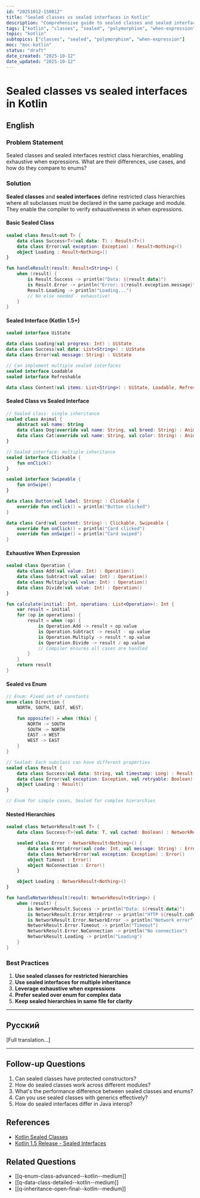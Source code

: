 ```yaml
---
id: "20251012-150012"
title: "Sealed classes vs sealed interfaces in Kotlin"
description: "Comprehensive guide to sealed classes and sealed interfaces covering exhaustive when expressions, hierarchy, comparison with enums, and Kotlin 1.5+ features"
tags: ["kotlin", "classes", "sealed", "polymorphism", "when-expression", "difficulty/medium"]
topic: "kotlin"
subtopics: ["classes", "sealed", "polymorphism", "when-expression"]
moc: "moc-kotlin"
status: "draft"
date_created: "2025-10-12"
date_updated: "2025-10-12"
---
```


# Sealed classes vs sealed interfaces in Kotlin

## English

### Problem Statement

Sealed classes and sealed interfaces restrict class hierarchies, enabling exhaustive when expressions. What are their differences, use cases, and how do they compare to enums?

### Solution

**Sealed classes** and **sealed interfaces** define restricted class hierarchies where all subclasses must be declared in the same package and module. They enable the compiler to verify exhaustiveness in when expressions.

#### Basic Sealed Class

```kotlin
sealed class Result<out T> {
    data class Success<T>(val data: T) : Result<T>()
    data class Error(val exception: Exception) : Result<Nothing>()
    object Loading : Result<Nothing>()
}

fun handleResult(result: Result<String>) {
    when (result) {
        is Result.Success -> println("Data: ${result.data}")
        is Result.Error -> println("Error: ${result.exception.message}")
        Result.Loading -> println("Loading...")
        // No else needed - exhaustive!
    }
}
```

#### Sealed Interface (Kotlin 1.5+)

```kotlin
sealed interface UiState

data class Loading(val progress: Int) : UiState
data class Success(val data: List<String>) : UiState
data class Error(val message: String) : UiState

// Can implement multiple sealed interfaces
sealed interface Loadable
sealed interface Refreshable

data class Content(val items: List<String>) : UiState, Loadable, Refreshable
```

#### Sealed Class vs Sealed Interface

```kotlin
// Sealed class: single inheritance
sealed class Animal {
    abstract val name: String
    data class Dog(override val name: String, val breed: String) : Animal()
    data class Cat(override val name: String, val color: String) : Animal()
}

// Sealed interface: multiple inheritance
sealed interface Clickable {
    fun onClick()
}

sealed interface Swipeable {
    fun onSwipe()
}

data class Button(val label: String) : Clickable {
    override fun onClick() = println("Button clicked")
}

data class Card(val content: String) : Clickable, Swipeable {
    override fun onClick() = println("Card clicked")
    override fun onSwipe() = println("Card swiped")
}
```

#### Exhaustive When Expression

```kotlin
sealed class Operation {
    data class Add(val value: Int) : Operation()
    data class Subtract(val value: Int) : Operation()
    data class Multiply(val value: Int) : Operation()
    data class Divide(val value: Int) : Operation()
}

fun calculate(initial: Int, operations: List<Operation>): Int {
    var result = initial
    for (op in operations) {
        result = when (op) {
            is Operation.Add -> result + op.value
            is Operation.Subtract -> result - op.value
            is Operation.Multiply -> result * op.value
            is Operation.Divide -> result / op.value
            // Compiler ensures all cases are handled
        }
    }
    return result
}
```

#### Sealed vs Enum

```kotlin
// Enum: Fixed set of constants
enum class Direction {
    NORTH, SOUTH, EAST, WEST;

    fun opposite() = when (this) {
        NORTH -> SOUTH
        SOUTH -> NORTH
        EAST -> WEST
        WEST -> EAST
    }
}

// Sealed: Each subclass can have different properties
sealed class Result {
    data class Success(val data: String, val timestamp: Long) : Result()
    data class Error(val exception: Exception, val retryable: Boolean) : Result()
    object Loading : Result()
}

// Enum for simple cases, Sealed for complex hierarchies
```

#### Nested Hierarchies

```kotlin
sealed class NetworkResult<out T> {
    data class Success<T>(val data: T, val cached: Boolean) : NetworkResult<T>()

    sealed class Error : NetworkResult<Nothing>() {
        data class HttpError(val code: Int, val message: String) : Error()
        data class NetworkError(val exception: Exception) : Error()
        object Timeout : Error()
        object NoConnection : Error()
    }

    object Loading : NetworkResult<Nothing>()
}

fun handleNetworkResult(result: NetworkResult<String>) {
    when (result) {
        is NetworkResult.Success -> println("Data: ${result.data}")
        is NetworkResult.Error.HttpError -> println("HTTP ${result.code}")
        is NetworkResult.Error.NetworkError -> println("Network error")
        NetworkResult.Error.Timeout -> println("Timeout")
        NetworkResult.Error.NoConnection -> println("No connection")
        NetworkResult.Loading -> println("Loading")
    }
}
```

### Best Practices

1. **Use sealed classes for restricted hierarchies**
2. **Use sealed interfaces for multiple inheritance**
3. **Leverage exhaustive when expressions**
4. **Prefer sealed over enum for complex data**
5. **Keep sealed hierarchies in same file for clarity**

---

## Русский

[Full translation...]

---

## Follow-up Questions

1. Can sealed classes have protected constructors?
2. How do sealed classes work across different modules?
3. What's the performance difference between sealed classes and enums?
4. Can you use sealed classes with generics effectively?
5. How do sealed interfaces differ in Java interop?

## References

- [Kotlin Sealed Classes](https://kotlinlang.org/docs/sealed-classes.html)
- [Kotlin 1.5 Release - Sealed Interfaces](https://kotlinlang.org/docs/whatsnew15.html#sealed-interfaces)

## Related Questions

- [[q-enum-class-advanced--kotlin--medium]]
- [[q-data-class-detailed--kotlin--medium]]
- [[q-inheritance-open-final--kotlin--medium]]
